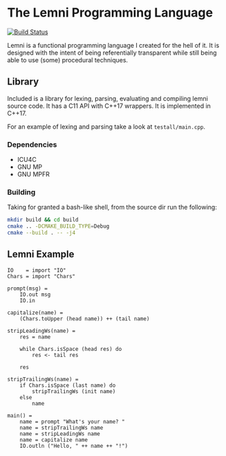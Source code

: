 # The Lemni Programming Language

[![Build Status](https://travis-ci.org/RamblingMadMan/lemni.svg?branch=master)](https://travis-ci.org/RamblingMadMan/lemni)

Lemni is a functional programming language I created for the hell of it. It is designed with the intent of being referentially transparent while still being able to use (some) procedural techniques.

## Library

Included is a library for lexing, parsing, evaluating and compiling lemni source code. It has a C11 API with C++17 wrappers. It is implemented in C++17.

For an example of lexing and parsing take a look at `testall/main.cpp`.

### Dependencies

- ICU4C
- GNU MP
- GNU MPFR

### Building

Taking for granted a bash-like shell, from the source dir run the following:

```bash
mkdir build && cd build
cmake .. -DCMAKE_BUILD_TYPE=Debug
cmake --build . -- -j4
```

## Lemni Example

```
IO    = import "IO"
Chars = import "Chars"

prompt(msg) =
	IO.out msg
	IO.in

capitalize(name) =
	(Chars.toUpper (head name)) ++ (tail name)

stripLeadingWs(name) =
	res = name
	
	while Chars.isSpace (head res) do
		res <- tail res
	
	res

stripTrailingWs(name) =
	if Chars.isSpace (last name) do
		stripTrailingWs (init name)
	else
		name

main() =
	name = prompt "What's your name? "
	name = stripTrailingWs name
	name = stripLeadingWs name
	name = capitalize name
	IO.outln ("Hello, " ++ name ++ "!")
``` 
